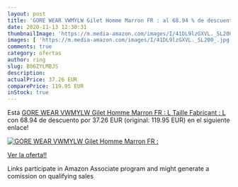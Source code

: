 ```yaml
---
layout: post
title: 'GORE WEAR VWMYLW Gilet Homme Marron FR : al 68.94 % de descuento'
date: 2020-11-13 12:30:31
thumbnailImage: 'https://m.media-amazon.com/images/I/41DL9lzGXVL._SL200_.jpg'
images: [ 'https://m.media-amazon.com/images/I/41DL9lzGXVL._SL200_.jpg' ]
comments: true
category: ofertas
author: ring
slug: B06ZYLMBJS
description:
actualPrice: 37.26 EUR
comparePrice: 119.95 EUR
inStock: true
---
```


Está [GORE WEAR VWMYLW Gilet Homme Marron FR : L  Taille Fabricant : L ](https://www.amazon.fr/dp/B06ZYLMBJS/?tag=tolees0d-21) con 68.94 de descuento por 37.26 EUR (original: 119.95 EUR) en el siguiente enlace!

[![GORE WEAR VWMYLW Gilet Homme Marron FR :](https://m.media-amazon.com/images/I/41DL9lzGXVL._SL200_.jpg)](https://www.amazon.fr/dp/B06ZYLMBJS/?tag=tolees0d-21)

[Ver la oferta!!](https://www.amazon.fr/dp/B06ZYLMBJS/?tag=tolees0d-21)

Links participate in Amazon Associate program and might generate a comission on qualifying sales


